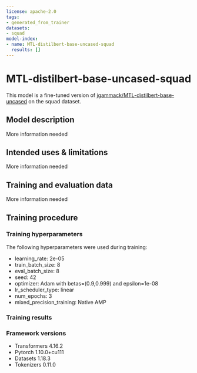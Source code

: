 ```yaml
---
license: apache-2.0
tags:
- generated_from_trainer
datasets:
- squad
model-index:
- name: MTL-distilbert-base-uncased-squad
  results: []
---
```


<!-- This model card has been generated automatically according to the information the Trainer had access to. You
should probably proofread and complete it, then remove this comment. -->

# MTL-distilbert-base-uncased-squad

This model is a fine-tuned version of [jgammack/MTL-distilbert-base-uncased](https://huggingface.co/jgammack/MTL-distilbert-base-uncased) on the squad dataset.

## Model description

More information needed

## Intended uses & limitations

More information needed

## Training and evaluation data

More information needed

## Training procedure

### Training hyperparameters

The following hyperparameters were used during training:
- learning_rate: 2e-05
- train_batch_size: 8
- eval_batch_size: 8
- seed: 42
- optimizer: Adam with betas=(0.9,0.999) and epsilon=1e-08
- lr_scheduler_type: linear
- num_epochs: 3
- mixed_precision_training: Native AMP

### Training results



### Framework versions

- Transformers 4.16.2
- Pytorch 1.10.0+cu111
- Datasets 1.18.3
- Tokenizers 0.11.0
